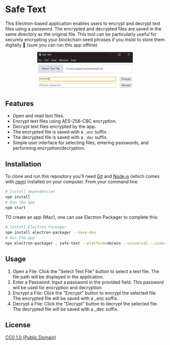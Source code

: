 # Safe Text

This Electron-based application enables users to encrypt and decrypt text files using a password. The encrypted and decrypted files are saved in the same directory as the original file. This tool can be particularly useful for securely encrypting your blockchain seed phrases if you insist to store them digitally :rofl: (sure you can run this app offline)

<p align="center">
  <img alt="Code Encryption" src="./media/sceenshot.png" width="60%" height="auto" />
</p>

## Features

- Open and read text files.
- Encrypt text files using AES-256-CBC encryption.
- Decrypt text files encrypted by the app.
- The encrypted file is saved with a `_enc` suffix.
- The decrypted file is saved with a `_dec` suffix.
- Simple user interface for selecting files, entering passwords, and performing encryption/decryption.


## Installation 

To clone and run this repository you'll need [Git](https://git-scm.com) and [Node.js](https://nodejs.org/en/download/) (which comes with [npm](http://npmjs.com)) installed on your computer. From your command line:

```bash
# Install dependencies
npm install
# Run the app
npm start
```

TO create an app (Mac), one can use Electron Packager to complete this:
```bash
# Install Electron Packager 
npm install electron-packager --save-dev
# Run the app
npx electron-packager . safe-text --platform=darwin --universal --icon=../media/safe-text.icns --out=dist --overwrite
```

## Usage

1. Open a File: Click the "Select Text File" button to select a text file. The file path will be displayed in the application.
2. Enter a Password: Input a password in the provided field. This password will be used for encryption and decryption.
3. Encrypt a File: Click the "Encrypt" button to encrypt the selected file. The encrypted file will be saved with a _enc suffix.
4. Decrypt a File: Click the "Decrypt" button to decrypt the selected file. The decrypted file will be saved with a _dec suffix.

## License

[CC0 1.0 (Public Domain)](LICENSE.md)
